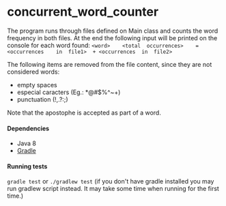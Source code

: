 # concurrent_word_counter

The program runs through files defined on Main class and counts the word frequency in both files. At the end the following 
input will be printed on the console for each word found:
``<word>	<total	occurrences>	=	<occurrences	in	file1>	+ <occurrences	in	file2>``

The following items are removed from the file content, since they are not considered words:
* empty spaces
* especial caracters (Eg.: *@#$%^~+)
* punctuation (!,.?:;)

Note that the apostophe is accepted as part of a word.

#### Dependencies
* Java 8
* [Gradle](https://gradle.org/)

#### Running tests

`gradle test` or
`./gradlew test` (if you don't have gradle installed you may run gradlew script instead. It may take some time when running for the first time.)

